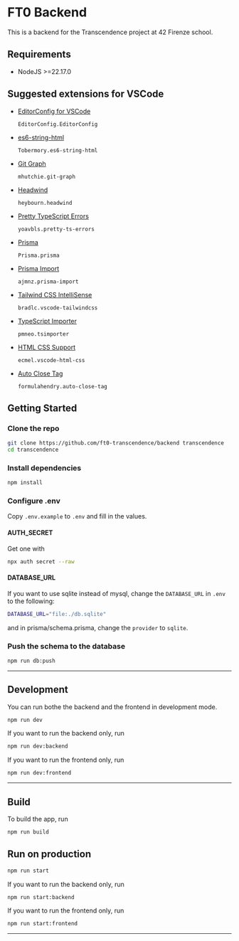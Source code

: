 # FT0 Backend

This is a backend for the Transcendence project at 42 Firenze school.

## Requirements

- NodeJS >=22.17.0

## Suggested extensions for VSCode

- [EditorConfig for VSCode](https://marketplace.visualstudio.com/items?itemName=EditorConfig.EditorConfig)
  ```
  EditorConfig.EditorConfig
  ```
- [es6-string-html](https://marketplace.visualstudio.com/items?itemName=Tobermory.es6-string-html)
  ```
  Tobermory.es6-string-html
  ```
- [Git Graph](https://marketplace.visualstudio.com/items?itemName=mhutchie.git-graph)
  ```
  mhutchie.git-graph
  ```
- [Headwind](https://marketplace.visualstudio.com/items?itemName=heybourn.headwind)
  ```
  heybourn.headwind
  ```
- [Pretty TypeScript Errors](https://marketplace.visualstudio.com/items?itemName=yoavbls.pretty-ts-errors)
  ```
  yoavbls.pretty-ts-errors
  ```
- [Prisma](https://marketplace.visualstudio.com/items?itemName=Prisma.prisma)
  ```
  Prisma.prisma
  ```
- [Prisma Import](https://marketplace.visualstudio.com/items?itemName=ajmnz.prisma-import)
  ```
  ajmnz.prisma-import
  ```
- [Tailwind CSS IntelliSense](https://marketplace.visualstudio.com/items?itemName=bradlc.vscode-tailwindcss)
  ```
  bradlc.vscode-tailwindcss
  ```
- [TypeScript Importer](https://marketplace.visualstudio.com/items?itemName=pmneo.tsimporter)
  ```
  pmneo.tsimporter
  ```
- [HTML CSS Support](https://marketplace.visualstudio.com/items?itemName=ecmel.vscode-html-css)
  ```
  ecmel.vscode-html-css
  ```
- [Auto Close Tag](https://marketplace.visualstudio.com/items?itemName=formulahendry.auto-close-tag)
  ```
  formulahendry.auto-close-tag
  ```

## Getting Started

### Clone the repo

```bash
git clone https://github.com/ft0-transcendence/backend transcendence
cd transcendence
```

### Install dependencies

```bash
npm install
```

### Configure .env

Copy `.env.example` to `.env` and fill in the values.

#### AUTH_SECRET

Get one with

```bash
npx auth secret --raw
```

#### DATABASE_URL

If you want to use sqlite instead of mysql, change the `DATABASE_URL` in `.env` to the following:

```bash
DATABASE_URL="file:./db.sqlite"
```

and in prisma/schema.prisma, change the `provider` to `sqlite`.

### Push the schema to the database

```bash
npm run db:push
```

---

## Development

You can run bothe the backend and the frontend in development mode.
```bash
npm run dev
```

If you want to run the backend only, run

```bash
npm run dev:backend
```

If you want to run the frontend only, run

```bash
npm run dev:frontend
```

---

## Build

To build the app, run

```bash
npm run build
```

## Run on production

```bash
npm run start
```


If you want to run the backend only, run

```bash
npm run start:backend
```

If you want to run the frontend only, run

```bash
npm run start:frontend
```

---


